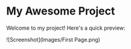 # My Awesome Project

Welcome to my project! Here's a quick preview:

![Screenshot](Images/First Page.png)

